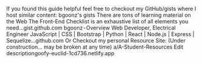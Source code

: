 If you found this guide helpful feel free to checkout my GitHub/gists where I host similar content: bgoonz's gists There are tons of learning material on the Web The Front-End Checklist is an exhaustive list of all elements you need…gist.github.com bgoonz - Overview Web Developer, Electrical Engineer JavaScript | CSS | Bootstrap | Python | React | Node.js | Express | Sequelize…github.com Or Checkout my personal Resource Site: (Under construction… may be broken at any time) a/A-Student-Resources Edit descriptiongoofy-euclid-1cd736.netlify.app
